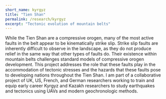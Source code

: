 ```yaml
---
short_name: kyrgyz
title: "Tien Shan" 
permalink: /research/kyrgyz
excerpt: "Tectonic evolution of mountain belts"
---
```


While the Tien Shan are a compressive orogen, many of the most active faults in the belt appear to be kinematically strike slip. Strike slip faults are inherently difficult to observe in the landscape, as they do not produce relief in the same way that other types of faults do. Their existence within mountain belts challenges standard models of compressive orogen development. This project addresses the role that these faults play in the accommodation of tectonic stresses and the hazards that these faults pose to developing nations throughout the Tien Shan.  I am part of a collaborative project of UK, US, French, and German researchers working to train and equip early career Kyrgyz and Kazakh researchers to study earthquakes and tectonics using UAVs and modern geochronologic methods.
